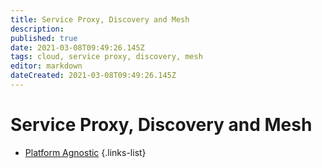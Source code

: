 ```yaml
---
title: Service Proxy, Discovery and Mesh
description: 
published: true
date: 2021-03-08T09:49:26.145Z
tags: cloud, service proxy, discovery, mesh
editor: markdown
dateCreated: 2021-03-08T09:49:26.145Z
---
```


# Service Proxy, Discovery and Mesh
- [Platform Agnostic](/training/cloud_and_devops/service_proxy_discovery_mesh)
{.links-list}